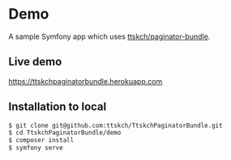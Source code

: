 # Demo

A sample Symfony app which uses [ttskch/paginator-bundle](https://github.com/ttskch/TtskchPaginatorBundle).

## Live demo

<https://ttskchpaginatorbundle.herokuapp.com>

## Installation to local

```bash
$ git clone git@github.com:ttskch/TtskchPaginatorBundle.git
$ cd TtskchPaginatorBundle/demo
$ composer install
$ symfony serve
```
